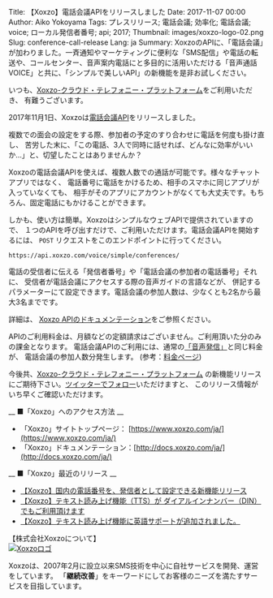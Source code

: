 Title: 【Xoxzo】電話会議APIをリリースしました
Date: 2017-11-07 00:00
Author: Aiko Yokoyama
Tags: プレスリリース; 電話会議; 効率化; 電話会議; voice; ローカル発信者番号; api; 2017;
Thumbnail: images/xoxzo-logo-02.png
Slug: conference-call-release
Lang: ja
Summary: XoxzoのAPIに、「電話会議」が加わりました。一斉通知やマーケティングに便利な「SMS配信」や電話の転送や、コールセンター、音声案内電話にと多目的に活用いただける「音声通話VOICE」と共に、「シンプルで美しいAPI」の新機能を是非お試しください。

いつも、[Xoxzo-クラウド・テレフォニー・プラットフォーム](https://www.xoxzo.com/ja/)をご利用いただき、
有難うございます。

2017年11月1日、Xoxzoは[電話会議API](https://www.xoxzo.com/ja/about/voice-api/#conference)をリリースしました。

複数での面会の設定をする際、参加者の予定のすり合わせに電話を何度も掛け直し、
苦労した末に、「この電話、3人で同時に話せれば、どんなに効率がいいか…」と、切望したことはありませんか？

Xoxzoの電話会議APIを使えば、複数人数での通話が可能です。様々なチャットアプリではなく、
電話番号に電話をかけるため、相手のスマホに同じアプリが入っていなくても、
相手がそのアプリにアカウントがなくても大丈夫です。もちろん、固定電話にもかけることができます。

しかも、使い方は簡単。XoxzoはシンプルなウェブAPIで提供されていますので、
１つのAPIを呼び出すだけで、ご利用いただけます。電話会議APIを開始するには、
`POST` リクエストをこのエンドポイントに行ってください。

```https://api.xoxzo.com/voice/simple/conferences/```

電話の受信者に伝える「発信者番号」や「電話会議の参加者の電話番号」それに、
受信者が電話会議にアクセスする際の音声ガイドの言語などが、
併記するパラメーターにて設定できます。電話会議の参加人数は、少なくとも2名から最大3名までです。

詳細は、
[Xoxzo APIのドキュメンテーション](http://docs.xoxzo.com/ja/voice.html#simple-conference-api)をご参照ください。

APIのご利用料金は、月額などの定額請求はございません。ご利用頂いた分のみの課金となります。
電話会議APIのご利用には、通常の[「音声発信」](https://www.xoxzo.com/ja/about/voice-api/)と同じ料金が、
電話会議の参加人数分発生します。
(参考：[料金ページ](https://www.xoxzo.com/ja/about/pricing/voice))

今後共、[Xoxzo-クラウド・テレフォニー・プラットフォーム](https://www.xoxzo.com/ja/)
の新機能リリースにご期待下さい。[ツイッターでフォロー](https://twitter.com/xoxzocom)いただけますと、
このリリース情報がいち早くご確認いただけます。

__ ■「Xoxzo」へのアクセス方法 __

* 「Xoxzo」サイトトップページ： [https://www.xoxzo.com/ja/](https://www.xoxzo.com/ja/)
* 「Xoxzo」ドキュメンテーション：[http://docs.xoxzo.com/ja/](http://docs.xoxzo.com/ja/)
 
__ ■「Xoxzo」最近のリリース __

* [【Xoxzo】国内の電話番号を、発信者として設定できる新機能リリース](https://blog.xoxzo.com/ja/2017/08/23/jp-local-caller-id/)<br>
* [【Xoxzo】テキスト読み上げ機能（TTS）が ダイアルインナンバー（DIN）でもご利用頂けます](https://blog.xoxzo.com/ja/2017/05/24/text-to-speech-for-din/)<br>
* [【Xoxzo】テキスト読み上げ機能に英語サポートが追加されました。](https://blog.xoxzo.com/ja/2017/03/22/tts-en-release/)


【株式会社Xoxzoについて】<br>
[![Xoxzoロゴ]({filename}/images/xoxzo-logo-02.png)](http://info.xoxzo.com/ja/)

Xoxzoは、2007年2月に設立以来SMS技術を中心に自社サービスを開発、運営をしています。
「**継続改善**」をキーワードにしてお客様のニーズを満たすサービスを目指しています。
